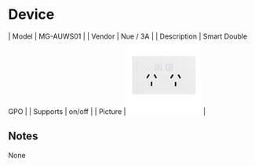 
# Device

| Model | MG-AUWS01  |
| Vendor  | Nue / 3A  |
| Description | Smart Double GPO |
| Supports | on/off |
| Picture | ![../images/devices/MG-AUWS01.jpg](../images/devices/MG-AUWS01.jpg) |

## Notes

None

